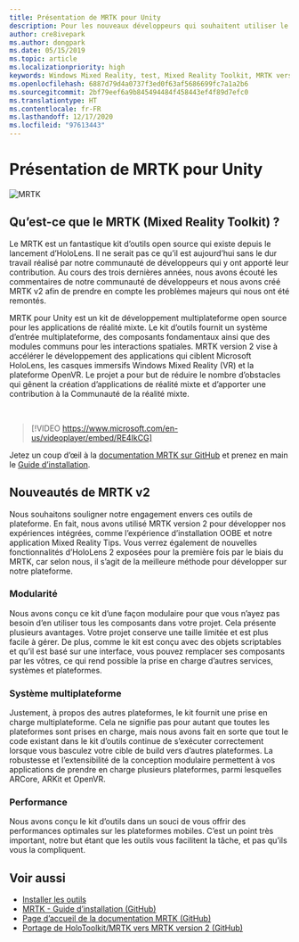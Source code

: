 ```yaml
---
title: Présentation de MRTK pour Unity
description: Pour les nouveaux développeurs qui souhaitent utiliser le MRTK
author: cre8ivepark
ms.author: dongpark
ms.date: 05/15/2019
ms.topic: article
ms.localizationpriority: high
keywords: Windows Mixed Reality, test, Mixed Reality Toolkit, MRTK version 2, MRTK, outils, SDK, HoloLens, HoloLens 2, casque de réalité mixte, casque windows mixed reality, casque de réalité virtuelle, multiplateforme
ms.openlocfilehash: 6887d79d4a0737f3ed0f63af5686699fc7a1a2b6
ms.sourcegitcommit: 2bf79eef6a9b845494484f458443ef4f89d7efc0
ms.translationtype: HT
ms.contentlocale: fr-FR
ms.lasthandoff: 12/17/2020
ms.locfileid: "97613443"
---
```

# <a name="introducing-mrtk-for-unity"></a>Présentation de MRTK pour Unity

![MRTK](../../design/images/MRTK_UX_Hero.png)

## <a name="what-is-mixed-reality-toolkit-mrtk"></a>Qu’est-ce que le MRTK (Mixed Reality Toolkit) ?
Le MRTK est un fantastique kit d’outils open source qui existe depuis le lancement d’HoloLens. Il ne serait pas ce qu’il est aujourd’hui sans le dur travail réalisé par notre communauté de développeurs qui y ont apporté leur contribution. Au cours des trois dernières années, nous avons écouté les commentaires de notre communauté de développeurs et nous avons créé MRTK v2 afin de prendre en compte les problèmes majeurs qui nous ont été remontés.  

MRTK pour Unity est un kit de développement multiplateforme open source pour les applications de réalité mixte. Le kit d’outils fournit un système d’entrée multiplateforme, des composants fondamentaux ainsi que des modules communs pour les interactions spatiales. MRTK version 2 vise à accélérer le développement des applications qui ciblent Microsoft HoloLens, les casques immersifs Windows Mixed Reality (VR) et la plateforme OpenVR. Le projet a pour but de réduire le nombre d’obstacles qui gênent la création d’applications de réalité mixte et d’apporter une contribution à la Communauté de la réalité mixte.

<br>

> [!VIDEO https://www.microsoft.com/en-us/videoplayer/embed/RE4IkCG]

Jetez un coup d’œil à la [documentation MRTK sur GitHub](https://microsoft.github.io/MixedRealityToolkit-Unity/README.html) et prenez en main le [Guide d’installation](https://microsoft.github.io/MixedRealityToolkit-Unity/Documentation/Installation.html).


## <a name="new-with-mrtk-v2"></a>Nouveautés de MRTK v2
Nous souhaitons souligner notre engagement envers ces outils de plateforme.  En fait, nous avons utilisé MRTK version 2 pour développer nos expériences intégrées, comme l’expérience d’installation OOBE et notre application Mixed Reality Tips. Vous verrez également de nouvelles fonctionnalités d’HoloLens 2 exposées pour la première fois par le biais du MRTK, car selon nous, il s’agit de la meilleure méthode pour développer sur notre plateforme. 

### <a name="modular"></a>Modularité
Nous avons conçu ce kit d’une façon modulaire pour que vous n’ayez pas besoin d’en utiliser tous les composants dans votre projet.  Cela présente plusieurs avantages.  Votre projet conserve une taille limitée et est plus facile à gérer.  De plus, comme le kit est conçu avec des objets scriptables et qu’il est basé sur une interface, vous pouvez remplacer ses composants par les vôtres, ce qui rend possible la prise en charge d’autres services, systèmes et plateformes.

### <a name="cross-platform"></a>Système multiplateforme
Justement, à propos des autres plateformes, le kit fournit une prise en charge multiplateforme.  Cela ne signifie pas pour autant que toutes les plateformes sont prises en charge, mais nous avons fait en sorte que tout le code existant dans le kit d’outils continue de s’exécuter correctement lorsque vous basculez votre cible de build vers d’autres plateformes.  La robustesse et l’extensibilité de la conception modulaire permettent à vos applications de prendre en charge plusieurs plateformes, parmi lesquelles ARCore, ARKit et OpenVR.

### <a name="performant"></a>Performance
Nous avons conçu le kit d’outils dans un souci de vous offrir des performances optimales sur les plateformes mobiles.  C’est un point très important, notre but étant que les outils vous facilitent la tâche, et pas qu’ils vous la compliquent.

## <a name="see-also"></a>Voir aussi
* [Installer les outils](../install-the-tools.md)
* [MRTK - Guide d’installation (GitHub)](https://microsoft.github.io/MixedRealityToolkit-Unity/Documentation/Installation.html)
* [Page d’accueil de la documentation MRTK (GitHub)](https://microsoft.github.io/MixedRealityToolkit-Unity/README.html)
* [Portage de HoloToolkit/MRTK vers MRTK version 2 (GitHub)](https://microsoft.github.io/MixedRealityToolkit-Unity/Documentation/HTKToMRTKPortingGuide.html)
